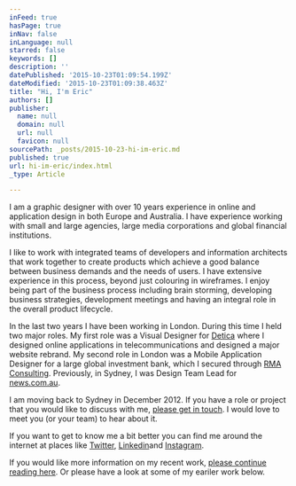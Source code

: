 ```yaml
---
inFeed: true
hasPage: true
inNav: false
inLanguage: null
starred: false
keywords: []
description: ''
datePublished: '2015-10-23T01:09:54.199Z'
dateModified: '2015-10-23T01:09:38.463Z'
title: "Hi, I'm Eric"
authors: []
publisher:
  name: null
  domain: null
  url: null
  favicon: null
sourcePath: _posts/2015-10-23-hi-im-eric.md
published: true
url: hi-im-eric/index.html
_type: Article

---
```

I am a graphic designer with over 10 years experience in online and application design in both Europe and Australia. I have experience working with small and large agencies, large media corporations and global financial institutions.

I like to work with integrated teams of developers and information architects that work together to create products which achieve a good balance between business demands and the needs of users. I have extensive experience in this process, beyond just colouring in wireframes. I enjoy being part of the business process including brain storming, developing business strategies, development meetings and having an integral role in the overall product lifecycle.

In the last two years I have been working in London. During this time I held two major roles. My first role was a Visual Designer for [Detica][0] where I designed online applications in telecommunications and designed a major website rebrand. My second role in London was a Mobile Application Designer for a large global investment bank, which I secured through [RMA Consulting][1]. Previously, in Sydney, I was Design Team Lead for [news.com.au][2].

I am moving back to Sydney in December 2012\. If you have a role or project that you would like to discuss with me, [please get in touch][3]. I would love to meet you (or your team) to hear about it.

If you want to get to know me a bit better you can find me around the internet at places like [Twitter][4], [Linkedin][5]and [Instagram][6].

If you would like more information on my recent work, [please continue reading here][7]. Or please have a look at some of my eariler work below.

[0]: http://www.baesystemsdetica.com/
[1]: http://rma-consulting.com/
[2]: http://www.news.com.au/
[3]: mailto:eric@eric-auld.com
[4]: http://twitter.com/ericdot/
[5]: http://www.linkedin.com/in/ericauld
[6]: http://instagram.com/ericdot
[7]: http://eric-auld.com/cv/